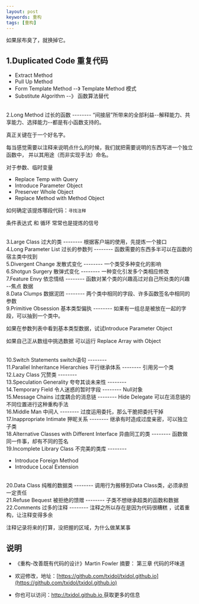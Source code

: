 ```yaml
---
layout: post
keywords: 重构
tags: [重构]
---
```


如果尿布臭了，就换掉它。

1.Duplicated Code 重复代码
--------

- Extract Method 
- Pull Up Method 
- Form Template Method --》 Template Method 模式
- Substitute Algorithm --》 函数算法替代

<br>
2.Long Method 过长的函数
--------
“间接层”所带来的全部利益--解释能力、共享能力、选择能力--都是有小函数支持的。

真正关键在于一个好名字。

每当感觉需要以注释来说明点什么的时候，我们就把需要说明的东西写进一个独立函数中，
并以其用途（而非实现手法）命名。

对于参数、临时变量

- Replace Temp with Query
- Introduce Parameter Object
- Preserver Whole Object
- Replace Method with Method Object

如何确定该提炼哪段代码：`寻找注释`

条件表达式 和 循环 常常也是提炼的信号

<br>
3.Large Class 过大的类
--------
根据客户端的使用，先提炼一个接口

<br>
4.Long Parameter List 过长的参数列
--------
函数需要的东西多半可以在函数的宿主类中找到

<br>
5.Divergent Change 发散式变化
--------
一个类受多种变化的影响

<br>
6.Shotgun Surgery 散弹式变化
--------
一种变化引发多个类相应修改

<br>
7.Feature Envy 依恋情结
--------
函数对某个类的兴趣高过对自己所处类的兴趣 --焦点 数据

<br>
8.Data Clumps 数据泥团
--------
两个类中相同的字段、许多函数签名中相同的参数 

<br>
9.Primitive Obsession 基本类型偏执
--------
如果有一组总是被放在一起的字段，可以抽到一个类中。

如果在参数列表中看到基本类型数据，试试Introduce Parameter Object

如果自己正从数组中挑选数据 可以运行 Replace Array with Object

<br>
10.Switch Statements switch语句
--------

<br>
11.Parallel Inheritance Hierarchies 平行继承体系
--------
引用另一个类

<br>
12.Lazy Class  冗赘类
--------

<br>
13.Speculation Generality 夸夸其谈未来性
--------

<br>
14.Temporary Field 令人迷惑的暂时字段
--------
Null对象

<br>
15.Message Chains 过度耦合的消息链
--------
Hide Delegate 可以在消息链的不同位置进行这种重构手法

<br>
16.Middle Man 中间人
--------
过度运用委托，那么干脆把委托干掉 

<br>
17.Inappropriate Intimate 狎昵关系
--------
继承有时造成过度亲密，可以独立子类

<br>
18.Alternative Classes with Different Interface 异曲同工的类
--------
函数做同一件事，却有不同的签名

<br>
19.Incomplete Library Class 不完美的类库
--------

- Introduce Foreign Method 
- Introduce Local Extension

<br>
20.Data Class 纯稚的数据类
--------
调用行为搬移到Data Class类，必须承担一定责任

<br>
21.Refuse Bequest 被拒绝的馈赠
--------
子类不想继承超类的函数和数据 

<br>
22.Comments 过多的注释
--------
注释之所以存在是因为代码很糟糕 ，试着重构，让注释变得多余 

注释记录将来的打算，没把握的区域，为什么做某某事 

说明
----
- 《重构-改善既有代码的设计》Martin Fowler 摘要： 第三章 代码的坏味道 

- 欢迎修改，地址：[https://github.com/txidol/txidol.github.io](https://github.com/txidol/txidol.github.io)

- 你也可以访问：[http://txidol.github.io ](http://txidol.github.io) 获取更多的信息
